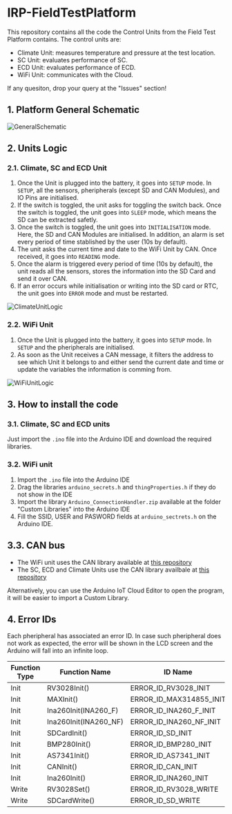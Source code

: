 # IRP-FieldTestPlatform

This repository contains all the code the Control Units from the Field Test Platform contains. The control units are:
- Climate Unit: measures temperature and pressure at the test location.
- SC Unit: evaluates performance of SC.
- ECD Unit: evaluates performance of ECD.
- WiFi Unit: communicates with the Cloud.

If any quesiton, drop your query at the "Issues" section!

## 1. Platform General Schematic
![GeneralSchematic](https://user-images.githubusercontent.com/42868962/132248472-2921787c-5292-4810-903e-16d5eed5d239.png)

## 2. Units Logic
### 2.1. Climate, SC and ECD Unit
1. Once the Unit is plugged into the battery, it goes into `SETUP` mode. In `SETUP`, all the sensors, pheripherals (except SD and CAN Modules), and IO Pins are initialised.
2. If the switch is toggled, the unit asks for toggling the switch back. Once the switch is toggled, the unit goes into `SLEEP` mode, which means the SD can be extracted safetly.
3. Once the switch is toggled, the unit goes into `INITIALISATION` mode. Here, the SD and CAN Modules are initialised. In addition, an alarm is set every period of time stablished by the user (10s by default).
4. The unit asks the current time and date to the WiFi Unit by CAN. Once received, it goes into `READING` mode.
5. Once the alarm is triggered every period of time (10s by default), the unit reads all the sensors, stores the information into the SD Card and send it over CAN.
6. If an error occurs while initialisation or writing into the SD card or RTC, the unit goes into `ERROR` mode and must be restarted.

![ClimateUnitLogic](https://user-images.githubusercontent.com/42868962/132248611-a8fe3be6-e839-43cb-9d25-37b08ed77b5e.png)

### 2.2. WiFi Unit
1. Once the Unit is plugged into the battery, it goes into `SETUP` mode. In `SETUP` and the pheripherals are initialised.
2. As soon as the Unit receives a CAN message, it filters the address to see which Unit it belongs to and either send the current date and time or update the variables the information is comming from.

![WiFiUnitLogic](https://user-images.githubusercontent.com/42868962/132249259-2faa20dd-25ab-4372-858b-5eaf8b50c734.png)

## 3. How to install the code
### 3.1. Climate, SC and ECD units
Just import the `.ino` file into the Arduino IDE and download the required libraries.

### 3.2. WiFi unit
1. Import the `.ino` file into the Arduino IDE
2. Drag the libraries `arduino_secrets.h` and `thingProperties.h` if they do not show in the IDE
3. Import the library `Arduino_ConnectionHandler.zip` available at the folder "Custom Libraries" into the Arduino IDE
4. Fill the SSID, USER and PASWORD fields at `arduino_sectrets.h` on the Arduino IDE.

## 3.3. CAN bus
- The WiFi unit uses the CAN library available at [this repository](https://github.com/sandeepmistry/arduino-CAN)
- The SC, ECD and Climate Units use the CAN library availbale at [this repository](https://github.com/Seeed-Studio/Seeed_Arduino_CAN)

Alternatively, you can use the Arduino IoT Cloud Editor to open the program, it will be easier to import a Custom Library.

## 4. Error IDs
Each pheripheral has associated an error ID. In case such pheripheral does not work as expected, the error will be shown in the LCD screen and the Arduino will fall into an infinite loop.

| Function Type | Function Name         | ID Name                 | ID Number |
|---------------|-----------------------|-------------------------|-----------|
| Init          | RV3028Init()          | ERROR_ID_RV3028_INIT    | 11        |
| Init          | MAXInit()             | ERROR_ID_MAX314855_INIT | 12        |
| Init          | Ina260Init(INA260_F)  | ERROR_ID_INA260_F_INIT  | 13        |
| Init          | Ina260Init(INA260_NF) | ERROR_ID_INA260_NF_INIT | 14        |
| Init          | SDCardInit()          | ERROR_ID_SD_INIT        | 15        |
| Init          | BMP280Init()          | ERROR_ID_BMP280_INIT    | 16        |
| Init          | AS7341Init()          | ERROR_ID_AS7341_INIT    | 17        |
| Init          | CANInit()             | ERROR_ID_CAN_INIT       | 18        |
| Init          | Ina260Init()          | ERROR_ID_INA260_INIT    | 19        |
| Write         | RV3028Set()           | ERROR_ID_RV3028_WRITE   | 21        |
| Write         | SDCardWrite()         | ERROR_ID_SD_WRITE       | 25        |


